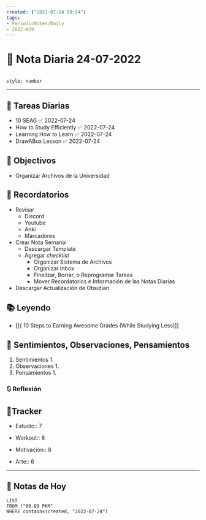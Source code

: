 ```yaml
---
created: ["2022-07-24 09:54"]
tags:
- PeriodicNotes/Daily
- 2022-W29
---
```


# 📅 Nota Diaria  24-07-2022
```toc

style: number

```

---
## 🔷 Tareas Diarias
- 10 SEAG ✅ 2022-07-24
- How to Study Efficiently ✅ 2022-07-24
- Learning How to Learn ✅ 2022-07-24
- DrawABox Lesson ✅ 2022-07-24

## 🎯 Objectivos
- Organizar Archivos de la Universidad
## 📕 Recordatorios
- Revisar
	- Discord
	- Youtube
	- Anki
	- Marcadores
- Crear Nota Semanal
	- Descargar Template
	- Agregar *checklist*
		- Organizar Sistema de Archivos
		- Organizar Inbox
		- Finalizar, Borrar, o Reprogramar Tareas
		- Mover Recordatorios e Información de las Notas Diarias
- Descargar Actualización de Obsidian
## 📚 Leyendo
- [[{ 10 Steps to Earning Awesome Grades (While Studying Less)]]
## 💬 Sentimientos, Observaciones, Pensamientos 
1. Sentimientos
	1. 
2. Observaciones
	1. 
3. Pensamientos
	1. 
### 🔃 Reflexión

## 🔷Tracker

- Estudio:: 7

- Workout:: 8

- Motivación:: 8

- Arte:: 6
---

## 📅 Notas de Hoy
```dataview
LIST 
FROM !"00-09 PKM" 
WHERE contains(created, "2022-07-24")
```